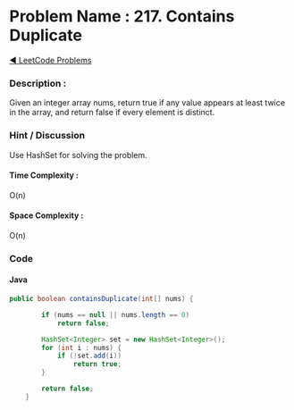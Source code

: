 # Problem Name : 217. Contains Duplicate

[:arrow_backward: LeetCode Problems](../README.md)

### Description :

Given an integer array nums, return true if any value appears at least twice in the array, and return false if every element is distinct.

### Hint / Discussion

Use HashSet for solving the problem.

#### Time Complexity :

O(n)

#### Space Complexity :

O(n)

### Code

#### Java

```java
public boolean containsDuplicate(int[] nums) {

        if (nums == null || nums.length == 0)
            return false;

        HashSet<Integer> set = new HashSet<Integer>();
        for (int i : nums) {
            if (!set.add(i))
                return true;
        }

        return false;
    }
```
